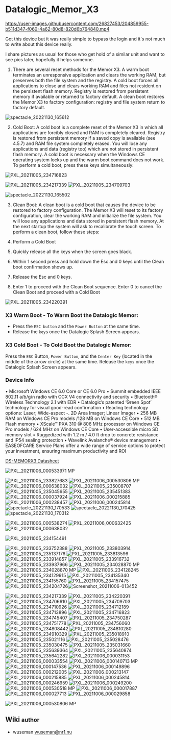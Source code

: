 # Datalogic_Memor_X3

https://user-images.githubusercontent.com/26827453/204859955-b511d347-f060-4a62-80d8-820d6b764840.mp4

Got this device but it was really simple to bypass the login and it's not much to write about this device really.

 I share pictures as usual for those who get hold of a similar unit and want to see pics later, hopefully it helps someone.


1) There are several reset methods for the Memor X3. A warm boot terminates an unresponsive application and clears the working RAM, but preserves both the file system and the registry. A cold boot forces all applications to close and clears working RAM and files not resident on the persistent flash memory. Registry is restored from persistent memory if available or returned to factory default. A clean boot restores the Memor X3 to factory configuration: registry and file system return to factory default.

![spectacle_20221130_165612](https://user-images.githubusercontent.com/26827453/204847060-e0606a35-7ac3-49dc-878f-2e0aba5ad9ab.png)


2) Cold Boot: A cold boot is a complete reset of the Memor X3 in which all applications are forcibly closed and RAM is completely cleared. Registry is restored from persistent memory if a saved copy is available (see 4.5.7) and RAM file system completely erased. You will lose any applications and data (registry too) which are not stored in persistent flash memory. A cold boot is necessary when the Windows CE operating system locks up and the warm boot command does not work. To perform a cold boot, press these keys simultaneously:

![PXL_20211005_234716823](https://user-images.githubusercontent.com/26827453/204847425-e3ca6287-3f29-4619-92f8-0209c2b562a0.jpg)

![PXL_20211005_234217339](https://user-images.githubusercontent.com/26827453/204847204-d6d38645-7926-485d-9431-77dea50f1d75.jpg)
![PXL_20211005_234709703](https://user-images.githubusercontent.com/26827453/204847373-fbbe562a-85b0-40d2-90a0-264c9fe75a22.jpg)

![spectacle_20221130_165502](https://user-images.githubusercontent.com/26827453/204847031-ded00271-6730-41c1-9201-054ff099a22f.png)

 3) Clean Boot: A clean boot is a cold boot that causes the device to be restored to factory configuration. The Memor X3 will reset to its factory configuration, clear the working RAM and initialize the file system. You will lose any applications and data stored in persistent flash memory. At the next startup the system will ask to recalibrate the touch screen. To perform a clean boot, follow these steps:

1) Perform a Cold Boot 
2) Quickly release all the keys when the screen goes black.
3) Within 1 second press and hold down the Esc and 0 keys until the Clean boot confirmation shows up.
4) Release the Esc and 0 keys.
5) Enter 1 to proceed with the Clean Boot sequence. Enter 0 to cancel the Clean Boot and proceed with a Cold Boot


![PXL_20211005_234220391](https://user-images.githubusercontent.com/26827453/204847323-d1f8c423-d69f-42fb-8484-593cdadafaa0.jpg)

### X3 Warm Boot - To Warm Boot the Datalogic Memor:

* Press the `ESC button` and the `Power Button` at the same time.
* Release the `key`s once the Datalogic Splash Screen appears.

### X3 Cold Boot - To Cold Boot the Datalogic Memor:

Press the `ESC` Button, `Power Button`, and the `Center Key` (located in the middle of the arrow circle) at the same time.
Release the `keys` once the Datalogic Splash Screen appears.

### Device Info 

• Microsoft Windows CE 6.0 Core or CE 6.0 Pro
• Summit embedded IEEE 802.11 a/b/g/n radio with CCX V4 connectivity and security
• Bluetooth® Wireless Technology 2.1 with EDR
• Datalogic’s patented ‘Green Spot’ technology for visual good-read confirmation
• Reading technology options: Laser; Wide-aspect -. 2D Area Imager; Linear Imager
• 256 MB RAM on Windows CE Pro models /128 MB on Windows CE Core
• 512 MB Flash memory
• XScale™ PXA 310 @ 806 MHz processor on Windows CE Pro models / 624 MHz on Windows CE Core
• User-accessible micro SD memory slot
• Ruggedized with 1.2 m / 4.0 ft drop to concrete resistance and IP54 sealing protection
• Wavelink Avalanche® device management
• EASEOFCARE Service Plans offer a wide range of service options to protect your investment, ensuring maximum productivity and ROI

[DS-MEMORX3 Datasheet](https://www.datalogic.com/upload/marketlit/datasheets/DS-MEMORX3-EN.pdf)

![PXL_20211006_000533971 MP](https://user-images.githubusercontent.com/26827453/204842794-991f9cea-d183-4fc3-8758-3e21caee22cf.jpg)


![PXL_20211005_233827683](https://user-images.githubusercontent.com/26827453/204849041-fe1c6166-7755-4cdc-a603-84faaedc8b58.jpg)
![PXL_20211006_000530806 MP](https://user-images.githubusercontent.com/26827453/204848642-46bd6ed2-2b5d-44a6-9298-d9b37ef65f3b.jpg)
![PXL_20211006_000638032](https://user-images.githubusercontent.com/26827453/204848687-2755a84b-ac92-4558-bb17-756257a75e0b.jpg)
![PXL_20211005_235008707](https://user-images.githubusercontent.com/26827453/204847475-cb8982cf-5925-440c-84d2-63b1ffb7b0b5.jpg)
![PXL_20211005_235045655](https://user-images.githubusercontent.com/26827453/204847595-4e218032-dd85-47df-8212-43f189b653b0.jpg)
![PXL_20211005_235451383](https://user-images.githubusercontent.com/26827453/204848030-b80e8cd6-2b0a-4906-924f-16c2d41c688f.jpg)
![PXL_20211006_000037924](https://user-images.githubusercontent.com/26827453/204848274-c232c047-0659-48a6-8aa6-08033bbb81bf.jpg)
![PXL_20211006_000215885](https://user-images.githubusercontent.com/26827453/204848493-a860c31e-840e-4fc4-b0e2-6a46c3ff9b81.jpg)
![PXL_20211006_000238457](https://user-images.githubusercontent.com/26827453/204848568-11148998-ec60-4551-8c45-2400657af76d.jpg)
![PXL_20211006_000245814](https://user-images.githubusercontent.com/26827453/204848576-06cfea3b-1d20-4290-b983-6162cabf7028.jpg)
![spectacle_20221130_170533](https://user-images.githubusercontent.com/26827453/204854206-08c2d1db-d678-405b-8267-f80ca329db74.png)
![spectacle_20221130_170425](https://user-images.githubusercontent.com/26827453/204854213-6a127503-ee4d-451e-9d43-6752d035a83a.png)
![spectacle_20221130_170312](https://user-images.githubusercontent.com/26827453/204854216-4491253b-1e1f-40b0-85c5-00237e241c81.png)

![PXL_20211006_000538274](https://user-images.githubusercontent.com/26827453/204842798-5ae3d818-481b-4f3d-9d65-d29bb64e204b.jpg)
![PXL_20211006_000632425](https://user-images.githubusercontent.com/26827453/204842835-90e51ac6-7ead-4671-9384-0cbd72e9abaf.jpg)
![PXL_20211006_000638032](https://user-images.githubusercontent.com/26827453/204842845-ff69ea6b-1329-4db3-8da6-ea1f58cc2fa2.jpg)


![PXL_20211005_234154491](https://user-images.githubusercontent.com/26827453/204842174-b0e97a5d-ed4a-432b-9521-b675f01a5ad5.jpg)

![PXL_20211005_233752388](https://user-images.githubusercontent.com/26827453/204841884-cd434cf7-f0ee-4992-85c1-201b7290d9a1.jpg)
![PXL_20211005_233803914](https://user-images.githubusercontent.com/26827453/204841892-64f135e1-8d35-4e4a-8759-bc6ca05b1f42.jpg)
![PXL_20211005_235137176](https://user-images.githubusercontent.com/26827453/204841897-10d9d51b-830a-411c-ac33-42cd20165501.jpg)
![PXL_20211005_233813596](https://user-images.githubusercontent.com/26827453/204841933-c8e60b35-96c3-464d-b434-8e161a1cd119.jpg)
![PXL_20211005_233914857](https://user-images.githubusercontent.com/26827453/204841965-be7b181d-f1f9-49bd-a11f-1f5fd71626e2.jpg)
![PXL_20211005_233916732](https://user-images.githubusercontent.com/26827453/204841983-7449be47-30d4-4005-bcbd-43f80771b3b7.jpg)
![PXL_20211005_233937966](https://user-images.githubusercontent.com/26827453/204842046-c2b79fef-4e9e-4e2c-9ce1-1a78857193c2.jpg)
![PXL_20211005_234028870 MP](https://user-images.githubusercontent.com/26827453/204842091-5ed6ebfd-8b55-4a2e-8ecd-2e2e7f283c09.jpg)
![PXL_20211005_234028870 MP](https://user-images.githubusercontent.com/26827453/204842141-0b1e296a-a7b8-4f5f-94a4-148da20c6e55.jpg)
![PXL_20211005_234128245](https://user-images.githubusercontent.com/26827453/204842149-9c39e269-c831-41c8-b17d-de8acb47abaf.jpg)
![PXL_20211005_234129915](https://user-images.githubusercontent.com/26827453/204842152-3eea0700-caad-4db2-9758-cb2585942fd3.jpg)
![PXL_20211005_234135340](https://user-images.githubusercontent.com/26827453/204842156-76d1e0ed-60f2-4428-abe0-0dbfba733ef4.jpg)
![PXL_20211005_234155760](https://user-images.githubusercontent.com/26827453/204842238-b4fb0159-f47d-49d1-b426-116c9c485ef5.jpg)
![PXL_20211005_234157475](https://user-images.githubusercontent.com/26827453/204842242-e1ed794e-d694-433c-8444-c86f3e597021.jpg)
![PXL_20211005_234204726](https://user-images.githubusercontent.com/26827453/204842243-7d7f0530-5d0f-48a7-99fe-7a3a1b6e5837.jpg
)![Screenshot_20211006-013452](https://user-images.githubusercontent.com/26827453/204842944-2cf348e6-c640-4531-922f-d5f73b16121c.png)

![PXL_20211005_234217339](https://user-images.githubusercontent.com/26827453/204842246-1db37bc2-4f7d-4e3b-bd75-500fc6ab12e6.jpg)
![PXL_20211005_234220391](https://user-images.githubusercontent.com/26827453/204842250-0df13477-f02f-4249-8265-a0189d45fe6d.jpg)
![PXL_20211005_234706610](https://user-images.githubusercontent.com/26827453/204842252-da91735e-377a-4f88-8b7f-ad8989aef8c1.jpg)
![PXL_20211005_234709703](https://user-images.githubusercontent.com/26827453/204842258-bb24d633-84cc-47c0-bbaf-514481799686.jpg)
![PXL_20211005_234710926](https://user-images.githubusercontent.com/26827453/204842260-05f65b3b-878b-40b2-9bf7-c695eae17d56.jpg)
![PXL_20211005_234712189](https://user-images.githubusercontent.com/26827453/204842264-551ba0e4-019c-49ea-af65-ae5e833621bd.jpg)
![PXL_20211005_234713896](https://user-images.githubusercontent.com/26827453/204842267-b10fde1f-83c3-4926-98a6-66b3a04c6646.jpg)
![PXL_20211005_234716823](https://user-images.githubusercontent.com/26827453/204842269-d7bfad3c-d93d-48f7-9041-3619c1240461.jpg)
![PXL_20211005_234745407](https://user-images.githubusercontent.com/26827453/204842284-876a1b30-8f66-4029-8fcd-646b2ead803b.jpg)
![PXL_20211005_234750287](https://user-images.githubusercontent.com/26827453/204842287-a5796870-716c-4a07-bd6c-22d7b871ebf2.jpg)
![PXL_20211005_234751778](https://user-images.githubusercontent.com/26827453/204842292-5178523d-07c8-4b48-b95a-18f63f2c9051.jpg)
![PXL_20211005_234756060](https://user-images.githubusercontent.com/26827453/204842298-fd16074b-b542-4a0c-bae0-b4634d0b4e7e.jpg)
![PXL_20211005_234808442](https://user-images.githubusercontent.com/26827453/204842300-04d626fc-ce00-4419-9ca1-660f0392670b.jpg)
![PXL_20211005_234810280](https://user-images.githubusercontent.com/26827453/204842301-8abefca7-7ed5-4397-8e48-698b79bcaad1.jpg)
![PXL_20211005_234910329](https://user-images.githubusercontent.com/26827453/204842304-ec73ac5c-56a0-4d1e-a596-a96bd4ac367f.jpg)
![PXL_20211005_235018910](https://user-images.githubusercontent.com/26827453/204842480-3d59f85d-87d0-44a4-a7cd-a2312558583f.jpg)
![PXL_20211005_235021116](https://user-images.githubusercontent.com/26827453/204842481-288648e5-5f19-472e-9ea6-b35eac0c88d2.jpg)
![PXL_20211005_235028476](https://user-images.githubusercontent.com/26827453/204842483-898ea207-be00-4827-bdfc-4643f7f8b67c.jpg)
![PXL_20211005_235030475](https://user-images.githubusercontent.com/26827453/204842485-0caf1ebf-c3d7-429f-ae2a-3a7ac61cac9f.jpg)
![PXL_20211005_235031660](https://user-images.githubusercontent.com/26827453/204842487-46db858b-390b-4b5e-8abf-aaeff33980b3.jpg)
![PXL_20211005_235639364](https://user-images.githubusercontent.com/26827453/204842566-0f3b31c1-d9b6-4eff-854e-ba19ccaf4ed6.jpg)
![PXL_20211005_235640874](https://user-images.githubusercontent.com/26827453/204842569-4f8f2f77-4dc6-408e-9e40-d05fbdf36ec3.jpg)
![PXL_20211005_235642282](https://user-images.githubusercontent.com/26827453/204842572-eeb49177-b879-4440-bcfa-44657fb13372.jpg)
![PXL_20211006_000031153](https://user-images.githubusercontent.com/26827453/204842672-75bb2cbf-603a-4ca4-b648-427aad73a04d.jpg)
![PXL_20211006_000033554](https://user-images.githubusercontent.com/26827453/204842678-13579cf8-712e-4ab6-90dd-4f3fc4f118ad.jpg)
![PXL_20211006_000140713 MP](https://user-images.githubusercontent.com/26827453/204842703-a52dd9c1-2571-410e-8f0c-f9f18739cf6c.jpg)
![PXL_20211006_000147536](https://user-images.githubusercontent.com/26827453/204842708-8bf8eb0c-d897-48d2-aa3f-8986143b4dd6.jpg)
![PXL_20211006_000149896](https://user-images.githubusercontent.com/26827453/204842711-5cb4a143-41ef-43fe-ba4e-2f8658bd97c9.jpg)
![PXL_20211006_000212005](https://user-images.githubusercontent.com/26827453/204842716-2eb1dec8-e35e-4245-92ae-049817de6e59.jpg)
![PXL_20211006_000213147](https://user-images.githubusercontent.com/26827453/204842722-832a1b58-4dac-48ab-a951-b91398024b55.jpg)
![PXL_20211006_000215885](https://user-images.githubusercontent.com/26827453/204842728-23fbf696-7fef-48f4-bea6-db22332ae117.jpg)
![PXL_20211006_000245814](https://user-images.githubusercontent.com/26827453/204842729-1e592e5b-a77a-43ad-a422-131975b3044d.jpg)
![PXL_20211006_000246959](https://user-images.githubusercontent.com/26827453/204842732-695f9563-4bfc-4c43-bdb9-ecf821ef3def.jpg)
![PXL_20211006_000249200](https://user-images.githubusercontent.com/26827453/204842734-cb3944a4-74b6-4b04-9687-8a1b268a8d4c.jpg)
![PXL_20211006_000530518 MP](https://user-images.githubusercontent.com/26827453/204842737-8c14be74-76e1-4c5a-a0c6-6f4af22bbefe.jpg)
![PXL_20211006_000017887](https://user-images.githubusercontent.com/26827453/204842601-f409ada2-9e6f-48e6-869e-211479d22dd9.jpg)
![PXL_20211006_000027713](https://user-images.githubusercontent.com/26827453/204842608-311c16d2-7753-417c-825a-6b401a121057.jpg)
![PXL_20211006_000029858](https://user-images.githubusercontent.com/26827453/204842616-465f20bc-c276-4d4b-99e7-d1c6de7c368c.jpg)

![PXL_20211006_000530806 MP](https://user-images.githubusercontent.com/26827453/204842755-cb9e3b5e-0414-4e69-941e-288693c42e73.jpg)

## Wiki <small>author</small>

* wuseman [wuseman@nr1.nu](mailto:wuseman@nr1.nu)


